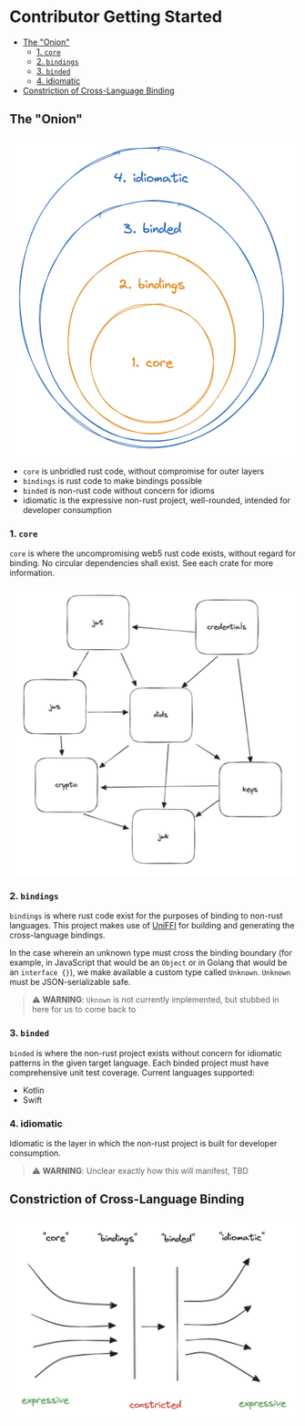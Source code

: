 # Contributor Getting Started <!-- omit in toc -->

- [The "Onion"](#the-onion)
  - [1. `core`](#1-core)
  - [2. `bindings`](#2-bindings)
  - [3. `binded`](#3-binded)
  - [4. idiomatic](#4-idiomatic)
- [Constriction of Cross-Language Binding](#constriction-of-cross-language-binding)

## The "Onion"

![Onion](./onion.png)

- `core` is unbridled rust code, without compromise for outer layers
- `bindings` is rust code to make bindings possible
- `binded` is non-rust code without concern for idioms
- idiomatic is the expressive non-rust project, well-rounded, intended for developer consumption

### 1. `core`

`core` is where the uncompromising web5 rust code exists, without regard for binding. No circular dependencies shall exist. See each crate for more information.

![Dependency Diagram](./dependency-diagram.png)

### 2. `bindings`

`bindings` is where rust code exist for the purposes of binding to non-rust languages. This project makes use of [UniFFI](https://github.com/mozilla/uniffi-rs) for building and generating the cross-language bindings.

In the case wherein an unknown type must cross the binding boundary (for example, in JavaScript that would be an `Object` or in Golang that would be an `interface {}`), we make available a custom type called `Unknown`. `Unknown` must be JSON-serializable safe.

> ⚠️ **WARNING**: `Uknown` is not currently implemented, but stubbed in here for us to come back to

### 3. `binded`

`binded` is where the non-rust project exists without concern for idiomatic patterns in the given target language. Each binded project must have comprehensive unit test coverage. Current languages supported:

- Kotlin
- Swift

### 4. idiomatic

Idiomatic is the layer in which the non-rust project is built for developer consumption.

> ⚠️ **WARNING**: Unclear exactly how this will manifest, TBD

## Constriction of Cross-Language Binding

![Binding Problem](./binding-problem.png)